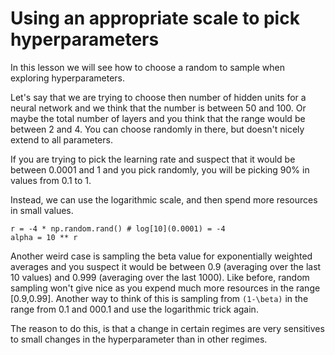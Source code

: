 # Using an appropriate scale to pick hyperparameters

In this lesson we will see how to choose a random to sample when exploring hyperparameters.

Let's say that we are trying to choose then number of hidden units for a neural network and we think that the number is between 50 and 100. Or maybe the total number of layers and you think that the range would be between 2 and 4. You can choose randomly in there, but doesn't nicely extend to all parameters.

If you are trying to pick the learning rate and suspect that it would be between 0.0001 and 1 and you pick randomly, you will be picking 90% in values from 0.1 to 1.

Instead, we can use the logarithmic scale, and then spend more resources in small values.

```
r = -4 * np.random.rand() # log[10](0.0001) = -4
alpha = 10 ** r
```

Another weird case is sampling the beta value for exponentially weighted averages and you suspect it would be between 0.9 (averaging over the last 10 values) and 0.999 (averaging over the last 1000). Like before, random sampling won't give nice as you expend much more resources in the range [0.9,0.99]. Another way to think of this is sampling from `(1-\beta)` in the range from 0.1 and 000.1 and use the logarithmic trick again.

The reason to do this, is that a change in certain regimes are very sensitives to small changes in the hyperparameter than in other regimes.
